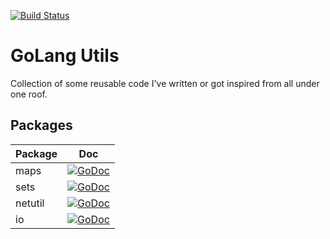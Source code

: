 [![Build Status](https://snap-ci.com/ashwanthkumar/golang-utils/branch/master/build_image)](https://snap-ci.com/ashwanthkumar/golang-utils/branch/master)
# GoLang Utils

Collection of some reusable code I've written or got inspired from all under one roof.

## Packages

| Package | Doc |
| --- | --- |
| maps  | [![GoDoc](https://godoc.org/github.com/ashwanthkumar/golang-utils/maps?status.svg)](https://godoc.org/github.com/ashwanthkumar/golang-utils/maps) |
| sets  | [![GoDoc](https://godoc.org/github.com/ashwanthkumar/golang-utils/sets?status.svg)](https://godoc.org/github.com/ashwanthkumar/golang-utils/sets) |
| netutil  | [![GoDoc](https://godoc.org/github.com/ashwanthkumar/golang-utils/netutil?status.svg)](https://godoc.org/github.com/ashwanthkumar/golang-utils/netutil) |
| io  | [![GoDoc](https://godoc.org/github.com/ashwanthkumar/golang-utils/io?status.svg)](https://godoc.org/github.com/ashwanthkumar/golang-utils/io) |
